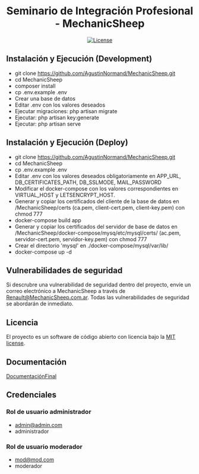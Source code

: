 <h1 align="center">Seminario de Integración Profesional - MechanicSheep</h1>
<p align="center">
<a href="https://packagist.org/packages/laravel/framework"><img src="https://img.shields.io/packagist/l/laravel/framework" alt="License"></a>
</p>

## Instalación y Ejecución (Development)

* git clone https://github.com/AgustinNormand/MechanicSheep.git
* cd MechanicSheep
* composer install
* cp .env.example .env
* Crear una base de datos
* Editar .env con los valores deseados
* Ejecutar migraciones: php artisan migrate
* Ejecutar: php artisan key:generate
* Ejecutar: php artisan serve

## Instalación y Ejecución (Deploy)

* git clone https://github.com/AgustinNormand/MechanicSheep.git
* cd MechanicSheep
* cp .env.example .env
* Editar .env con los valores deseados obligatoriamente en APP_URL, DB_CERTIFICATES_PATH, DB_SSLMODE, MAIL_PASSWORD
* Modificar el docker-compose con los valores correspondientes en VIRTUAL_HOST y LETSENCRYPT_HOST.
* Generar y copiar los certificados del cliente de la base de datos en /MechanicSheep/certs (ca.pem, client-cert.pem, client-key.pem) con chmod 777
* docker-compose build app
* Generar y copiar los certificados del servidor de base de datos en /MechanicSheep/docker-compose/mysq/etc/mysql/certs/ (ac.pem, servidor-cert.pem, servidor-key.pem) con chmod 777
* Crear el directorio 'mysql' en ./docker-compose/mysql/var/lib/
* docker-compose up -d


## Vulnerabilidades de seguridad

Si descrubre una vulnerabilidad de seguridad dentro del proyecto, envíe un correo electrónico a MechanicSheep a través de [Renault@MechanicSheep.com.ar](mailto:Renault@MechanicSheep.com.ar). Todas las vulnerabilidades de seguridad se abordarán de inmediato.

## Licencia

El proyecto es un software de código abierto con licencia bajo la [MIT license](https://opensource.org/licenses/MIT).

## Documentación

[DocumentaciónFinal](Documentacion/)

## Credenciales 

### Rol de usuario administrador

* admin@admin.com
* administrador

### Rol de usuario moderador

* mod@mod.com
* moderador
